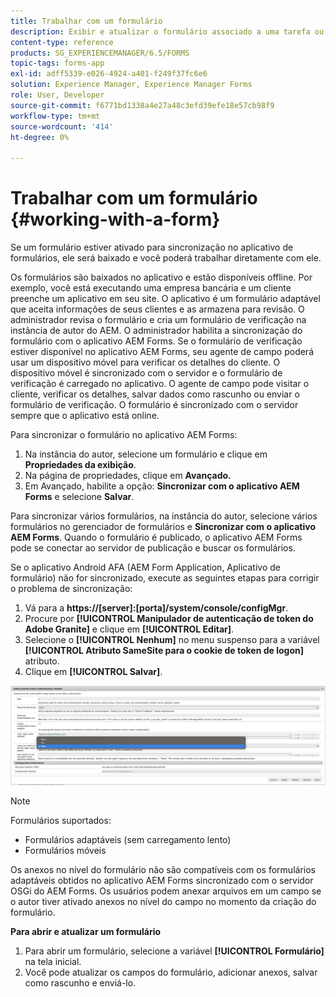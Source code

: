 ```yaml
---
title: Trabalhar com um formulário
description: Exibir e atualizar o formulário associado a uma tarefa ou Ponto inicial no aplicativo AEM Forms
content-type: reference
products: SG_EXPERIENCEMANAGER/6.5/FORMS
topic-tags: forms-app
exl-id: adff5339-e026-4924-a401-f249f37fc6e6
solution: Experience Manager, Experience Manager Forms
role: User, Developer
source-git-commit: f6771bd1338a4e27a48c3efd39efe18e57cb98f9
workflow-type: tm+mt
source-wordcount: '414'
ht-degree: 0%

---
```


# Trabalhar com um formulário {#working-with-a-form}

Se um formulário estiver ativado para sincronização no aplicativo de formulários, ele será baixado e você poderá trabalhar diretamente com ele.

Os formulários são baixados no aplicativo e estão disponíveis offline. Por exemplo, você está executando uma empresa bancária e um cliente preenche um aplicativo em seu site. O aplicativo é um formulário adaptável que aceita informações de seus clientes e as armazena para revisão. O administrador revisa o formulário e cria um formulário de verificação na instância de autor do AEM. O administrador habilita a sincronização do formulário com o aplicativo AEM Forms. Se o formulário de verificação estiver disponível no aplicativo AEM Forms, seu agente de campo poderá usar um dispositivo móvel para verificar os detalhes do cliente. O dispositivo móvel é sincronizado com o servidor e o formulário de verificação é carregado no aplicativo. O agente de campo pode visitar o cliente, verificar os detalhes, salvar dados como rascunho ou enviar o formulário de verificação. O formulário é sincronizado com o servidor sempre que o aplicativo está online.

Para sincronizar o formulário no aplicativo AEM Forms:

1. Na instância do autor, selecione um formulário e clique em **Propriedades da exibição**.
1. Na página de propriedades, clique em **Avançado.**
1. Em Avançado, habilite a opção: **Sincronizar com o aplicativo AEM Forms** e selecione **Salvar**.

Para sincronizar vários formulários, na instância do autor, selecione vários formulários no gerenciador de formulários e **Sincronizar com o aplicativo AEM Forms**. Quando o formulário é publicado, o aplicativo AEM Forms pode se conectar ao servidor de publicação e buscar os formulários.

Se o aplicativo Android AFA (AEM Form Application, Aplicativo de formulário) não for sincronizado, execute as seguintes etapas para corrigir o problema de sincronização:

1. Vá para a **https://[server]:[porta]/system/console/configMgr**.
1. Procure por **[!UICONTROL Manipulador de autenticação de token do Adobe Granite]** e clique em **[!UICONTROL Editar]**.
1. Selecione o **[!UICONTROL Nenhum]** no menu suspenso para a variável **[!UICONTROL Atributo SameSite para o cookie de token de logon]** atributo.
1. Clique em **[!UICONTROL Salvar]**.

![Sincronizar imagem com o aplicativo Android AFA](/help/forms/using/assets/afaandroid.png)

>[!NOTE]
>
>Formulários suportados:
>
>* Formulários adaptáveis (sem carregamento lento)
>* Formulários móveis
>
>Os anexos no nível do formulário não são compatíveis com os formulários adaptáveis obtidos no aplicativo AEM Forms sincronizado com o servidor OSGi do AEM Forms. Os usuários podem anexar arquivos em um campo se o autor tiver ativado anexos no nível do campo no momento da criação do formulário.


**Para abrir e atualizar um formulário**

1. Para abrir um formulário, selecione a variável **[!UICONTROL Formulário]** na tela inicial.
1. Você pode atualizar os campos do formulário, adicionar anexos, salvar como rascunho e enviá-lo.
